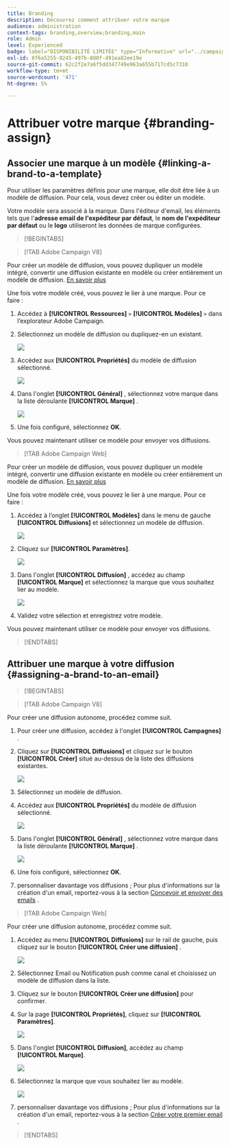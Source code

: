 ```yaml
---
title: Branding
description: Découvrez comment attribuer votre marque
audience: administration
context-tags: branding,overview;branding,main
role: Admin
level: Experienced
badge: label="DISPONIBILITÉ LIMITÉE" type="Informative" url="../campaign-standard-migration-home.md" tooltip="Limité aux utilisateurs migrés Campaign Standard"
exl-id: 8f6a5255-0245-497b-880f-d91ea82ee19e
source-git-commit: 62c2f2e7a6f5dd347749e963a655b717cd5c7310
workflow-type: tm+mt
source-wordcount: '471'
ht-degree: 5%

---
```


# Attribuer votre marque {#branding-assign}

## Associer une marque à un modèle {#linking-a-brand-to-a-template}

Pour utiliser les paramètres définis pour une marque, elle doit être liée à un modèle de diffusion. Pour cela, vous devez créer ou éditer un modèle.

Votre modèle sera associé à la marque. Dans l&#39;éditeur d&#39;email, les éléments tels que l&#39;**adresse email de l&#39;expéditeur par défaut**, le **nom de l&#39;expéditeur par défaut** ou le **logo** utiliseront les données de marque configurées.

>[!BEGINTABS]

>[!TAB Adobe Campaign V8]

Pour créer un modèle de diffusion, vous pouvez dupliquer un modèle intégré, convertir une diffusion existante en modèle ou créer entièrement un modèle de diffusion. [En savoir plus](https://experienceleague.adobe.com/fr/docs/campaign/campaign-v8/send/create-templates)

Une fois votre modèle créé, vous pouvez le lier à une marque. Pour ce faire :

1. Accédez à **[!UICONTROL Ressources]** `>` **[!UICONTROL Modèles]** `>` **&#x200B;**&#x200B;dans l’explorateur Adobe Campaign.

1. Sélectionnez un modèle de diffusion ou dupliquez-en un existant.

   ![](assets/branding_assign_V8_1.png)

1. Accédez aux **[!UICONTROL Propriétés]** du modèle de diffusion sélectionné.

   ![](assets/branding_assign_V8_2.png)

1. Dans l&#39;onglet **[!UICONTROL Général]** , sélectionnez votre marque dans la liste déroulante **[!UICONTROL Marque]** .

   ![](assets/branding_assign_V8_3.png)

1. Une fois configuré, sélectionnez **OK**.

Vous pouvez maintenant utiliser ce modèle pour envoyer vos diffusions.

>[!TAB Adobe Campaign Web]

Pour créer un modèle de diffusion, vous pouvez dupliquer un modèle intégré, convertir une diffusion existante en modèle ou créer entièrement un modèle de diffusion. [En savoir plus](https://experienceleague.adobe.com/fr/docs/campaign-web/v8/msg/delivery-template)

Une fois votre modèle créé, vous pouvez le lier à une marque. Pour ce faire :

1. Accédez à l’onglet **[!UICONTROL Modèles]** dans le menu de gauche **[!UICONTROL Diffusions]** et sélectionnez un modèle de diffusion.

   ![](assets/branding_assign_web_1.png)

1. Cliquez sur **[!UICONTROL Paramètres]**.

   ![](assets/branding_assign_web_2.png)

1. Dans l&#39;onglet **[!UICONTROL Diffusion]** , accédez au champ **[!UICONTROL Marque]** et sélectionnez la marque que vous souhaitez lier au modèle.

   ![](assets/branding_assign_web_3.png)

1. Validez votre sélection et enregistrez votre modèle.

Vous pouvez maintenant utiliser ce modèle pour envoyer vos diffusions.

>[!ENDTABS]

## Attribuer une marque à votre diffusion {#assigning-a-brand-to-an-email}

>[!BEGINTABS]

>[!TAB Adobe Campaign V8]

Pour créer une diffusion autonome, procédez comme suit.

1. Pour créer une diffusion, accédez à l&#39;onglet **[!UICONTROL Campagnes]** .

1. Cliquez sur **[!UICONTROL Diffusions]** et cliquez sur le bouton **[!UICONTROL Créer]** situé au-dessus de la liste des diffusions existantes.

   ![](assets/branding_assign_V8_4.png)

1. Sélectionnez un modèle de diffusion.

1. Accédez aux **[!UICONTROL Propriétés]** du modèle de diffusion sélectionné.

   ![](assets/branding_assign_V8_5.png)

1. Dans l&#39;onglet **[!UICONTROL Général]** , sélectionnez votre marque dans la liste déroulante **[!UICONTROL Marque]** .

   ![](assets/branding_assign_V8_6.png)

1. Une fois configuré, sélectionnez **OK**.

1. personnaliser davantage vos diffusions ; Pour plus d&#39;informations sur la création d&#39;un email, reportez-vous à la section [Concevoir et envoyer des emails](https://experienceleague.adobe.com/fr/docs/campaign-web/v8/msg/email/create-email) .

>[!TAB Adobe Campaign Web]

Pour créer une diffusion autonome, procédez comme suit.

1. Accédez au menu **[!UICONTROL Diffusions]** sur le rail de gauche, puis cliquez sur le bouton **[!UICONTROL Créer une diffusion]** .

   ![](assets/branding_assign_web_4.png)

1. Sélectionnez Email ou Notification push comme canal et choisissez un modèle de diffusion dans la liste.

1. Cliquez sur le bouton **[!UICONTROL Créer une diffusion]** pour confirmer.

1. Sur la page **[!UICONTROL Propriétés]**, cliquez sur **[!UICONTROL Paramètres]**.

   ![](assets/branding_assign_web_5.png)

1. Dans l&#39;onglet **[!UICONTROL Diffusion]**, accédez au champ **[!UICONTROL Marque]**.

   ![](assets/branding_assign_web_6.png)

1. Sélectionnez la marque que vous souhaitez lier au modèle.

   ![](assets/branding_assign_web_7.png)

1. personnaliser davantage vos diffusions ; Pour plus d&#39;informations sur la création d&#39;un email, reportez-vous à la section [Créer votre premier email](https://experienceleague.adobe.com/fr/docs/campaign-web/v8/msg/email/create-email) .

>[!ENDTABS]
